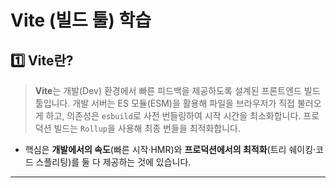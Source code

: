 # Vite (빌드 툴) 학습

## 1️⃣ Vite란?
> **Vite**는 개발(Dev) 환경에서 빠른 피드백을 제공하도록 설계된 프론트엔드 빌드 툴입니다. 개발 서버는 ES 모듈(ESM)을 활용해 파일을 브라우저가 직접 불러오게 하고, 의존성은 `esbuild`로 사전 번들링하여 시작 시간을 최소화합니다. 프로덕션 빌드는 `Rollup`을 사용해 최종 번들을 최적화합니다.

- 핵심은 **개발에서의 속도**(빠른 시작·HMR)와 **프로덕션에서의 최적화**(트리 쉐이킹·코드 스플리팅)를 둘 다 제공하는 것에 있습니다.

---